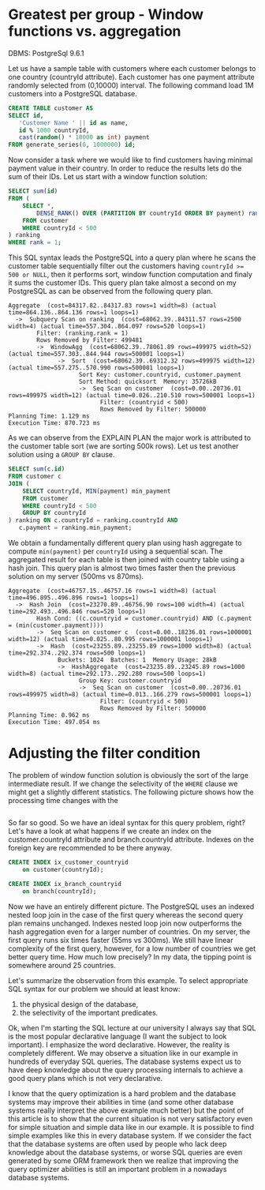 # Greatest per group - Window functions vs. aggregation

DBMS: PostgreSql 9.6.1

Let us have a sample table with customers where each customer belongs to one country (countryId attribute). Each customer has one payment attribute randomly selected from (0,10000) interval. The following command load 1M customers into a PostgreSQL database.

```sql
CREATE TABLE customer AS
SELECT id, 
   'Customer Name ' || id as name, 
   id % 1000 countryId, 
   cast(random() * 10000 as int) payment
FROM generate_series(0, 1000000) id;
```

Now consider a task where we would like to find customers having minimal payment value in their country. In order to reduce the results lets do the sum of their IDs. Let us start with a window function solution:

```sql
SELECT sum(id)
FROM (
	SELECT *,
		DENSE_RANK() OVER (PARTITION BY countryId ORDER BY payment) rank
	FROM customer
	WHERE countryId < 500
) ranking
WHERE rank = 1;
```

This SQL syntax leads the PostgreSQL into a query plan where he scans the customer table sequentially filter out the customers having `countryId >= 500 or NULL`, then it performs sort, window function computation and finaly it sums the customer IDs. This query plan take almost a second on my PostgreSQL as can be observed from the following query plan.

```
Aggregate  (cost=84317.82..84317.83 rows=1 width=8) (actual time=864.136..864.136 rows=1 loops=1)
  ->  Subquery Scan on ranking  (cost=68062.39..84311.57 rows=2500 width=4) (actual time=557.304..864.097 rows=520 loops=1)
        Filter: (ranking.rank = 1)
        Rows Removed by Filter: 499481
        ->  WindowAgg  (cost=68062.39..78061.89 rows=499975 width=52) (actual time=557.303..844.944 rows=500001 loops=1)
              ->  Sort  (cost=68062.39..69312.32 rows=499975 width=12) (actual time=557.275..570.990 rows=500001 loops=1)
                    Sort Key: customer.countryid, customer.payment
                    Sort Method: quicksort  Memory: 35726kB
                    ->  Seq Scan on customer  (cost=0.00..20736.01 rows=499975 width=12) (actual time=0.026..210.510 rows=500001 loops=1)
                          Filter: (countryid < 500)
                          Rows Removed by Filter: 500000
Planning Time: 1.129 ms
Execution Time: 870.723 ms
```

As we can observe from the EXPLAIN PLAN the major work is attributed to the customer table sort (we are sorting 500k rows). Let us test another solution using a `GROUP BY` clause.

```sql
SELECT sum(c.id)
FROM customer c
JOIN (
	SELECT countryId, MIN(payment) min_payment
	FROM customer
	WHERE countryId < 500
	GROUP BY countryId
) ranking ON c.countryId = ranking.countryId AND
   c.payment = ranking.min_payment;
```

We obtain a fundamentally different query plan using hash aggregate to compute `min(payment)` per `countryId` using a sequential scan. The aggregated result for each table is then joined with country table using a hash join. This query plan is almost two times faster then the previous solution on my server (500ms vs 870ms).

```
Aggregate  (cost=46757.15..46757.16 rows=1 width=8) (actual time=496.895..496.896 rows=1 loops=1)
  ->  Hash Join  (cost=23270.89..46756.90 rows=100 width=4) (actual time=292.493..496.846 rows=520 loops=1)
        Hash Cond: ((c.countryid = customer.countryid) AND (c.payment = (min(customer.payment))))
        ->  Seq Scan on customer c  (cost=0.00..18236.01 rows=1000001 width=12) (actual time=0.025..80.995 rows=1000001 loops=1)
        ->  Hash  (cost=23255.89..23255.89 rows=1000 width=8) (actual time=292.374..292.374 rows=500 loops=1)
              Buckets: 1024  Batches: 1  Memory Usage: 28kB
              ->  HashAggregate  (cost=23235.89..23245.89 rows=1000 width=8) (actual time=292.173..292.280 rows=500 loops=1)
                    Group Key: customer.countryid
                    ->  Seq Scan on customer  (cost=0.00..20736.01 rows=499975 width=8) (actual time=0.013..166.279 rows=500001 loops=1)
                          Filter: (countryid < 500)
                          Rows Removed by Filter: 500000
Planning Time: 0.962 ms
Execution Time: 497.054 ms
```

# Adjusting the filter condition

The problem of window function solution is obviously the sort of the large intermediate result. If we change the selectivity of the `WHERE` clause we might get a slightly different statistics. The following picture shows how the processing time changes with the 


<img ref="img/selection.pdf" width="500"/>





So far so good. So we have an ideal syntax for this query problem, right? Let's have a look at what happens if we create an index on the customer.countryId attribute and branch.countryId attribute. Indexes on the foreign key are recommended to be there anyway.

```sql
CREATE INDEX ix_customer_countryid
    on customer(countryId);

CREATE INDEX ix_branch_countryid
    on branch(countryId);
```

Now we have an entirely different picture. The PostgreSQL uses an indexed nested loop join in the case of the first query whereas the second query plan remains unchanged. Indexes nested loop join now outperforms the hash aggregation even for a larger number of countries. On my server, the first query runs six times faster (55ms vs 300ms). We still have linear complexity of the first query, however, for a low number of countries we get better query time. How much low precisely? In my data, the tipping point is somewhere around 25 countries.

Let's summarize the observation from this example. To select appropriate SQL syntax for our problem we should at least know:

1. the physical design of the database,
2. the selectivity of the important predicates.

Ok, when I'm starting the SQL lecture at our university I always say that SQL is the most popular declarative language (I want the subject to look important). I emphasize the word declarative. However, the reality is completely different. We may observe a situation like in our example in hundreds of everyday SQL queries. The database systems expect us to have deep knowledge about the query processing internals to achieve a good query plans which is not very declarative.

I know that the query optimization is a hard problem and the database systems may improve their abilities in time (and some other database systems really interpret the above example much better) but the point of this article is to show that the current situation is not very satisfactory even for simple situation and simple data like in our example. It is possible to find simple examples like this in every database system. If we consider the fact that the database systems are often used by people who lack deep knowledge about the database systems, or worse SQL queries are even generated by some ORM framework then we realize that improving the query optimizer abilities is still an important problem in a nowadays database systems.

